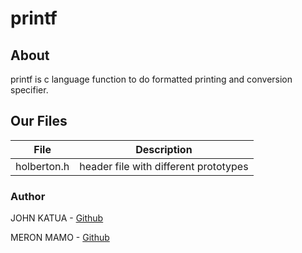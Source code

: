 # printf

## About

printf is c language function to do formatted printing and conversion specifier.

## Our Files

File         | Description
-------------| ------------
holberton.h  | header file with different prototypes

### Author

JOHN KATUA - [Github](https://github.com/johnkatua)

MERON MAMO - [Github](https://github.com/merryta)
